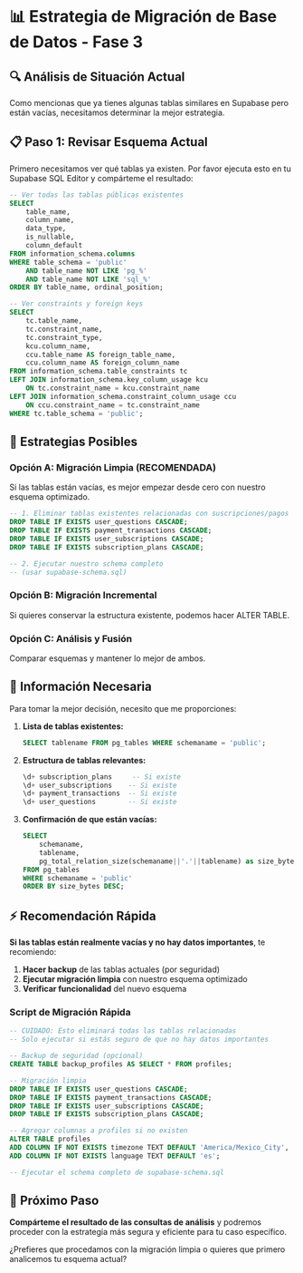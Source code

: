 # 📊 Estrategia de Migración de Base de Datos - Fase 3

## 🔍 Análisis de Situación Actual

Como mencionas que ya tienes algunas tablas similares en Supabase pero están vacías, necesitamos determinar la mejor estrategia.

## 📋 Paso 1: Revisar Esquema Actual

Primero necesitamos ver qué tablas ya existen. Por favor ejecuta esto en tu Supabase SQL Editor y compárteme el resultado:

```sql
-- Ver todas las tablas públicas existentes
SELECT
    table_name,
    column_name,
    data_type,
    is_nullable,
    column_default
FROM information_schema.columns
WHERE table_schema = 'public'
    AND table_name NOT LIKE 'pg_%'
    AND table_name NOT LIKE 'sql_%'
ORDER BY table_name, ordinal_position;

-- Ver constraints y foreign keys
SELECT
    tc.table_name,
    tc.constraint_name,
    tc.constraint_type,
    kcu.column_name,
    ccu.table_name AS foreign_table_name,
    ccu.column_name AS foreign_column_name
FROM information_schema.table_constraints tc
LEFT JOIN information_schema.key_column_usage kcu
    ON tc.constraint_name = kcu.constraint_name
LEFT JOIN information_schema.constraint_column_usage ccu
    ON ccu.constraint_name = tc.constraint_name
WHERE tc.table_schema = 'public';
```

## 🚀 Estrategias Posibles

### Opción A: Migración Limpia (RECOMENDADA)
Si las tablas están vacías, es mejor empezar desde cero con nuestro esquema optimizado.

```sql
-- 1. Eliminar tablas existentes relacionadas con suscripciones/pagos
DROP TABLE IF EXISTS user_questions CASCADE;
DROP TABLE IF EXISTS payment_transactions CASCADE;
DROP TABLE IF EXISTS user_subscriptions CASCADE;
DROP TABLE IF EXISTS subscription_plans CASCADE;

-- 2. Ejecutar nuestro schema completo
-- (usar supabase-schema.sql)
```

### Opción B: Migración Incremental
Si quieres conservar la estructura existente, podemos hacer ALTER TABLE.

### Opción C: Análisis y Fusión
Comparar esquemas y mantener lo mejor de ambos.

## 📝 Información Necesaria

Para tomar la mejor decisión, necesito que me proporciones:

1. **Lista de tablas existentes:**
   ```sql
   SELECT tablename FROM pg_tables WHERE schemaname = 'public';
   ```

2. **Estructura de tablas relevantes:**
   ```sql
   \d+ subscription_plans     -- Si existe
   \d+ user_subscriptions    -- Si existe
   \d+ payment_transactions  -- Si existe
   \d+ user_questions        -- Si existe
   ```

3. **Confirmación de que están vacías:**
   ```sql
   SELECT
       schemaname,
       tablename,
       pg_total_relation_size(schemaname||'.'||tablename) as size_bytes
   FROM pg_tables
   WHERE schemaname = 'public'
   ORDER BY size_bytes DESC;
   ```

## ⚡ Recomendación Rápida

**Si las tablas están realmente vacías y no hay datos importantes**, te recomiendo:

1. **Hacer backup** de las tablas actuales (por seguridad)
2. **Ejecutar migración limpia** con nuestro esquema optimizado
3. **Verificar funcionalidad** del nuevo esquema

### Script de Migración Rápida

```sql
-- CUIDADO: Esto eliminará todas las tablas relacionadas
-- Solo ejecutar si estás seguro de que no hay datos importantes

-- Backup de seguridad (opcional)
CREATE TABLE backup_profiles AS SELECT * FROM profiles;

-- Migración limpia
DROP TABLE IF EXISTS user_questions CASCADE;
DROP TABLE IF EXISTS payment_transactions CASCADE;
DROP TABLE IF EXISTS user_subscriptions CASCADE;
DROP TABLE IF EXISTS subscription_plans CASCADE;

-- Agregar columnas a profiles si no existen
ALTER TABLE profiles
ADD COLUMN IF NOT EXISTS timezone TEXT DEFAULT 'America/Mexico_City',
ADD COLUMN IF NOT EXISTS language TEXT DEFAULT 'es';

-- Ejecutar el schema completo de supabase-schema.sql
```

## 🎯 Próximo Paso

**Compárteme el resultado de las consultas de análisis** y podremos proceder con la estrategia más segura y eficiente para tu caso específico.

¿Prefieres que procedamos con la migración limpia o quieres que primero analicemos tu esquema actual?